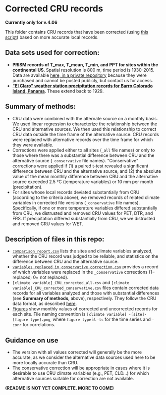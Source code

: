 # Corrected CRU records

**Currently only for v.4.06**

This folder contains CRU records that have been corrected (using [this script](https://github.com/forestgeo/Climate/blob/master/Climate_Data/CRU/scripts/compare%26correct/compare_correct.m)) based on more accurate local records.

## Data sets used for correction:
- **PRISM records of T_max, T_mean, T_min, and PPT for sites within the continental US**. Spatial resolution is 800 m, time period is 1930-2015. Data are available [here, in a private repository](https://github.com/forestgeo/Climate_private/tree/master/PRISM%20data) because they were purchased and cannot be posted publicly, but contact us for access. 
- **["El Claro" weather station precipitation records for Barro Colorado Island, Panama](https://github.com/forestgeo/Climate/tree/master/Climate_Data/Met_Stations/BCI/El_Claro_precip_starting_1929)**. These extend back to 1929.  

## Summary of methods:
- CRU data were combined with the alternate source on a monthly basis. We used linear regression to characterize the relationship between the CRU and alternative sources. We then used this relationship to correct CRU data outside the time frame of the alternative source. CRU records were replaced with alternative records over the time frame for which they were available.
- Corrections were applied either to all sites (`_all` file names) or only to those where there was a substantial difference between CRU and the alternative source (`_conservative` file names). "Conservative" corrections were applied if (1) a paired t-test revealed a significant difference between CRU and the alternative source, and (2) the absolute value of the mean monthly difference between CRU and the alternative source exceeded 2.5 °C (temperature variables) or 10 mm per month (precipitation). 
- For sites whose local records deviated substantially from CRU (according to the criteria above), we removed records of related climate variables in corrected file versions (`_conservative` file names). Specifically, if one or more temperature variables differed substantially from CRU, we distrusted and removed CRU values for PET, DTR, and FRS. If precipitation differed substantially from CRU, we we distrusted and removed CRU values for WET. 

## Description of files in this repo:
- [`comparison_report.csv`](https://github.com/forestgeo/Climate/blob/master/Climate_Data/CRU/CRU_corrected/comparison_report.csv) lists the sites and climate variables analyzed, whether the CRU record was judged to be reliable, and statistics on the difference between CRU and the alternative source.
- [`variables_replaced_in_conservative_correction.csv`](https://github.com/forestgeo/Climate/blob/master/Climate_Data/CRU/CRU_corrected/variables_replaced_in_conservative_correction.csv) provides a record of which variables were replaced in the `_conservative` corrections (1= replaced; 0= not replaced).
- `[climate variable]_CRU_corrected_all.csv` and `[climate variable]_CRU_corrected_conservative.csv` files contain corrected data records for all variables analyzed and those with substantial differences (see **Summary of methods**, above), respectively. They follow the CRU data format, as described [here](https://github.com/forestgeo/Climate/tree/master/Climate_Data/CRU).
- [Figures](https://github.com/forestgeo/Climate/tree/master/Climate_Data/CRU/CRU_corrected/figures) show monthly values of corrected and uncorrected records for each site. File naming convention is `[climate variable] -[site]-[figure type].png`, where `figure type` is `-ts` for the time series and `-corr` for correlations.

## Guidance on use
- The version with all values corrected will generally be the more accurate, as we consider the alternative data sources used here to be more locally accurate than CRU. 
- The conservative correction will be appropriate in cases where it is desirable to use CRU climate variables (e.g., PET, CLD...) for which alternative sources suitable for correction are not available. 

**(README IS NOT YET COMPLETE. MORE TO COME)**
